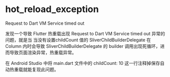 # hot_reload_exception

Request to Dart VM Service timed out

发现一个导致 Flutter 热重载出现 Request to Dart VM Service timed out 异常的问题，就是当 当没有设置childCount 值的 SliverChildBuilderDelegate 在 Column 内时会导致 SliverChildBuilderDelegate 的 builder 调用出现死循环，进而导致页面渲染异常，热重载异常。

在 Android Studio 中将 main.dart 文件中的 childCount: 10 这一行注释掉保存自动热重载就能复现此问题。